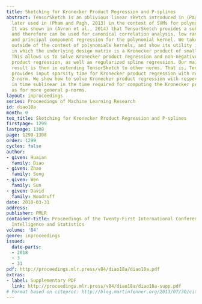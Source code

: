 ```yaml
---
title: Sketching for Kronecker Product Regression and P-splines
abstract: TensorSketch is an oblivious linear sketch introduced in (Pagh, 2013) and
  later used in (Pham and Pagh, 2013) in the context of SVMs for polynomial kernels.
  It was shown in (Avron et al., 2014) that TensorSketch provides a subspace embedding,
  and therefore can be used for canonical correlation analysis, low rank approximation,
  and principal component regression for the polynomial kernel. We take TensorSketch
  outside of the context of polynomials kernels, and show its utility in applications
  in which the underlying design matrix is a Kronecker product of smaller matrices.
  This allows us to solve Kronecker product regression and non-negative Kronecker
  product regression, as well as regularized spline regression. Our main technical
  result is then in extending TensorSketch to other norms. That is, TensorSketch only
  provides input sparsity time for Kronecker product regression with respect to the
  2-norm. We show how to solve Kronecker product regression with respect to the 1-norm
  in time sublinear in the time required for computing the Kronecker product, as well
  as for more general p-norms.
layout: inproceedings
series: Proceedings of Machine Learning Research
id: diao18a
month: 0
tex_title: Sketching for Kronecker Product Regression and P-splines
firstpage: 1299
lastpage: 1308
page: 1299-1308
order: 1299
cycles: false
author:
- given: Huaian
  family: Diao
- given: Zhao
  family: Song
- given: Wen
  family: Sun
- given: David
  family: Woodruff
date: 2018-03-31
address: 
publisher: PMLR
container-title: Proceedings of the Twenty-First International Conference on Artficial
  Intelligence and Statistics
volume: '84'
genre: inproceedings
issued:
  date-parts:
  - 2018
  - 3
  - 31
pdf: http://proceedings.mlr.press/v84/diao18a/diao18a.pdf
extras:
- label: Supplementary PDF
  link: http://proceedings.mlr.press/v84/diao18a/diao18a-supp.pdf
# Format based on citeproc: http://blog.martinfenner.org/2013/07/30/citeproc-yaml-for-bibliographies/
---
```

